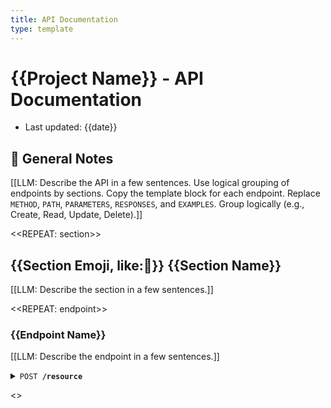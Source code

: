 ```yaml
---
title: API Documentation
type: template
---
```


# {{Project Name}} - API Documentation

- Last updated: {{date}}

## 📘 General Notes

[[LLM: Describe the API in a few sentences. Use logical grouping of endpoints by sections. Copy the template block for each endpoint. Replace `METHOD`, `PATH`, `PARAMETERS`, `RESPONSES`, and `EXAMPLES`.  Group logically (e.g., Create, Read, Update, Delete).]]

<<REPEAT: section>>

## {{Section Emoji, like:🧱}} {{Section Name}}

[[LLM: Describe the section in a few sentences.]]

<<REPEAT: endpoint>>

### {{Endpoint Name}}

[[LLM: Describe the endpoint in a few sentences.]]

<details>
  <summary><code>POST <b>/resource</b></code></summary>

Creates a new resource

**Parameters**

[[LLM: Provide the parameters for the endpoint.]]

> | name   | type     | data type | description                   |
> | ------ | -------- | --------- | ----------------------------- |
> | `name` | required | string    | Name of the new resource      |
> | `type` | optional | string    | Type/category of the resource |

**Responses**

[[LLM: Provide the responses for the endpoint.]]

> | http code | content-type       | response                       |
> | --------- | ------------------ | ------------------------------ |
> | `201`     | `application/json` | `{ "id": "abc123", ... }`      |
> | `400`     | `application/json` | `{ "error": "Invalid input" }` |

**Example cURL**

[[LLM: Provide an example cURL for the endpoint.]]

> ```bash
> curl -X POST -H "Content-Type: application/json" \
>   --data '{"name":"Test","type":"example"}' http://localhost:PORT/resource
> ```

**Example Payload (Nested JSON)**

[[LLM: Provide an example payload for the endpoint.]]

> ```json
> {
>   "name": "Test Resource",
>   "type": "example",
>   "metadata": {
>     "createdBy": "admin",
>     "tags": ["tag1", "tag2"]
>   }
> }
> ```

**Example Response (Nested JSON)**

[[LLM: Provide an example response for the endpoint.]]

> ```json
> {
>   "id": "abc123",
>   "name": "Test Resource",
>   "type": "example",
>   "metadata": {
>     "createdBy": "admin",
>     "tags": ["tag1", "tag2"]
>   },
>   "createdAt": "2025-06-15T10:00:00Z"
> }
> ```

<</REPEAT>>

</details>

<</REPEAT>>
